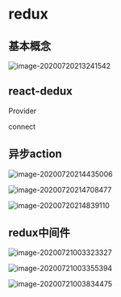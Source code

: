 # redux

## 基本概念

![image-20200720213241542](C:\Users\30475\AppData\Roaming\Typora\typora-user-images\image-20200720213241542.png)

## react-dedux

Provider

connect

## 异步action

![image-20200720214435006](C:\Users\30475\AppData\Roaming\Typora\typora-user-images\image-20200720214435006.png)

![image-20200720214708477](C:\Users\30475\AppData\Roaming\Typora\typora-user-images\image-20200720214708477.png)

![image-20200720214839110](C:\Users\30475\AppData\Roaming\Typora\typora-user-images\image-20200720214839110.png)

## redux中间件

![image-20200721003323327](C:\Users\30475\AppData\Roaming\Typora\typora-user-images\image-20200721003323327.png)

![image-20200721003355394](C:\Users\30475\AppData\Roaming\Typora\typora-user-images\image-20200721003355394.png)

![image-20200721003834475](C:\Users\30475\AppData\Roaming\Typora\typora-user-images\image-20200721003834475.png)
